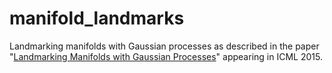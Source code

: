 # manifold_landmarks
Landmarking manifolds with Gaussian processes as described in the paper "[Landmarking Manifolds with Gaussian Processes](http://jmlr.org/proceedings/papers/v37/liang15.html )" appearing in ICML 2015. 
